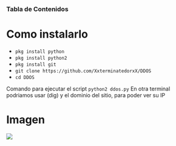### Tabla de Contenidos

# Como instalarlo
* ```pkg install python```
* ```pkg install python2```
* ```pkg install git```
* ```git clone https://github.com/XxterminatedorxX/DDOS```
* ```cd DDOS```

Comando para ejecutar el script  ```python2 ddos.py``` 
En otra terminal podriamos usar (dig) y el dominio del sitio, para poder ver su IP
# Imagen 

![](https://raw.githubusercontent.com/pembriahmad/DDOS/master/Screenshot.jpg)
